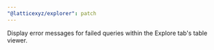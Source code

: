 ```yaml
---
"@latticexyz/explorer": patch
---
```


Display error messages for failed queries within the Explore tab's table viewer.
